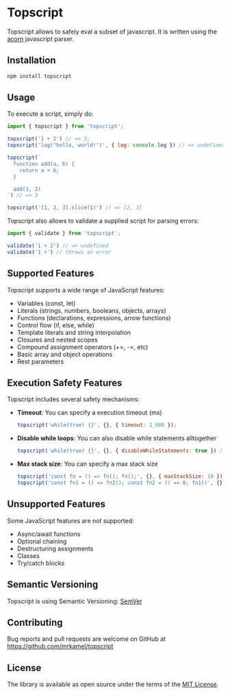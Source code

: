 # Topscript

Topscript allows to safely eval a subset of javascript. It is written using
the [acorn](https://github.com/acornjs/acorn) javascript parser.

## Installation

```sh
npm install topscript
```

## Usage

To execute a script, simply do:

```js
import { topscript } from 'topscript';

topscript('1 + 2') // => 3;
topscript('log("hello, world!")', { log: console.log }) // => undefined

topscript(`
  function add(a, b) {
    return a + b;
  }

  add(1, 2)
`) // => 3

topscript('[1, 2, 3].slice(1)') // => [2, 3]
```

Topscript also allows to validate a supplied script for parsing errors:

```js
import { validate } from 'topscript';

validate('1 + 2') // => undefined
validate('1 +') // throws an error
```

## Supported Features

Topscript supports a wide range of JavaScript features:

- Variables (const, let)
- Literals (strings, numbers, booleans, objects, arrays)
- Functions (declarations, expressions, arrow functions)
- Control flow (if, else, while)
- Template literals and string interpolation
- Closures and nested scopes
- Compound assignment operators (+=, -=, etc)
- Basic array and object operations
- Rest parameters

## Execution Safety Features

Topscript includes several safety mechanisms:

- **Timeout**: You can specify a execution timeout (ms)
  ```js
  topscript('while(true) {}', {}, { timeout: 1_000 });
  ```

- **Disable while loops**: You can also disable while statements alltogether
  ```js
  topscript('while(true) {}', {}, { disableWhileStatements: true }) // throws
  ```

- **Max stack size**: You can specify a max stack size
  ```js
  topscript('const fn = () => fn(); fn();', {}, { maxStackSize: 10 }) // throws
  topscript('const fn1 = () => fn2(); const fn2 = () => 0; fn1()', {}, { maxStackSize: 1 }); // throws
  ```

## Unsupported Features

Some JavaScript features are not supported:

- Async/await functions
- Optional chaining
- Destructuring assignments
- Classes
- Try/catch blocks

## Semantic Versioning

Topscript is using Semantic Versioning: [SemVer](http://semver.org/)

## Contributing

Bug reports and pull requests are welcome on GitHub at
https://github.com/mrkamel/topscript

## License

The library is available as open source under the terms of the 
[MIT License](https://opensource.org/licenses/MIT).
